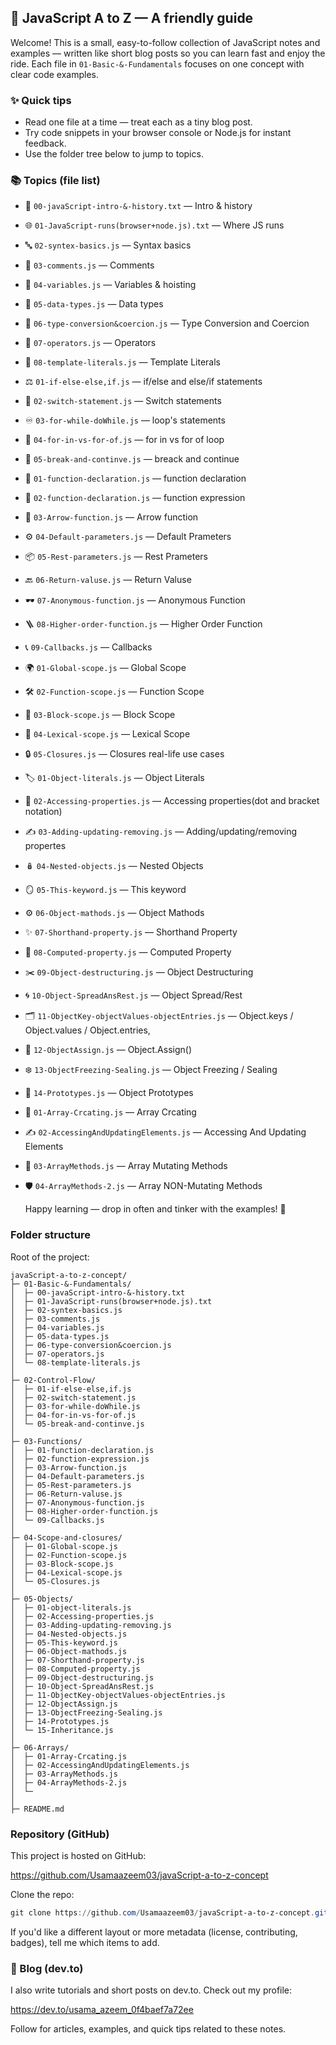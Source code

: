 ## 🚀 JavaScript A to Z — A friendly guide

Welcome! This is a small, easy-to-follow collection of JavaScript notes and examples — written like short blog posts so you can learn fast and enjoy the ride. Each file in `01-Basic-&-Fundamentals` focuses on one concept with clear code examples.

### ✨ Quick tips

- Read one file at a time — treat each as a tiny blog post.
- Try code snippets in your browser console or Node.js for instant feedback.
- Use the folder tree below to jump to topics.

### 📚 Topics (file list)

- 📝 `00-javaScript-intro-&-history.txt` — Intro & history
- 🌐 `01-JavaScript-runs(browser+node.js).txt` — Where JS runs
- 🔤 `02-syntex-basics.js` — Syntax basics
- 💬 `03-comments.js` — Comments
- 🔢 `04-variables.js` — Variables & hoisting
- 🔎 `05-data-types.js` — Data types
- 🔄 `06-type-conversion&coercion.js` — Type Conversion and Coercion
- 🧮 `07-operators.js` — Operators
- 📝 `08-template-literals.js` — Template Literals
- ⚖️ `01-if-else-else,if.js` — if/else and else/if statements
- 🔀 `02-switch-statement.js` — Switch statements
- ♾️ `03-for-while-doWhile.js` — loop's statements
- 🔁 `04-for-in-vs-for-of.js` — for in vs for of loop
- 🚦 `05-break-and-continve.js` — breack and continue
- 🧩 `01-function-declaration.js` — function declaration
- 🔧 `02-function-declaration.js` — function expression
- 🎯 `03-Arrow-function.js` — Arrow function
- ⚙️ `04-Default-parameters.js` — Default Prameters
- 📦 `05-Rest-parameters.js` — Rest Prameters
- 🔙 `06-Return-valuse.js` — Return Valuse
- 🕶️ `07-Anonymous-function.js` — Anonymous Function
- 🪜 `08-Higher-order-function.js` — Higher Order Function
- 📞 `09-Callbacks.js` — Callbacks
- 🌍 `01-Global-scope.js` — Global Scope
- 🛠️ `02-Function-scope.js` — Function Scope
- 🚧 `03-Block-scope.js` — Block Scope
- 🧭 `04-Lexical-scope.js` — Lexical Scope
- 🔒 `05-Closures.js` — Closures real-life use cases
- 🏷️ `01-Object-literals.js` — Object Literals
- 🔑 `02-Accessing-properties.js` — Accessing properties(dot and bracket notation)
- ✍️ `03-Adding-updating-removing.js` — Adding/updating/removing propertes
- 🪆 `04-Nested-objects.js` — Nested Objects
- 🪞 `05-This-keyword.js` — This keyword
- ⚙️ `06-Object-mathods.js` — Object Mathods
- ✨ `07-Shorthand-property.js` — Shorthand Property
- 🤖 `08-Computed-property.js` — Computed Property
- ✂️ `09-Object-destructuring.js` — Object Destructuring
- 🌀 `10-Object-SpreadAnsRest.js` — Object Spread/Rest
- 🗂️ `11-ObjectKey-objectValues-objectEntries.js` — Object.keys / Object.values / Object.entries,
- 🔗 `12-ObjectAssign.js` — Object.Assign()
- ❄️ `13-ObjectFreezing-Sealing.js` — Object Freezing / Sealing
- 🧬 `14-Prototypes.js` — Object Prototypes
- 🧺 `01-Array-Crcating.js` — Array Crcating
- ✍️ `02-AccessingAndUpdatingElements.js` — Accessing And Updating Elements
- 🧪 `03-ArrayMethods.js` — Array Mutating Methods
- 🛡️ `04-ArrayMethods-2.js` — Array NON-Mutating Methods

  Happy learning — drop in often and tinker with the examples! 🌱

### Folder structure

Root of the project:

```
javaScript-a-to-z-concept/
├─ 01-Basic-&-Fundamentals/
│  ├─ 00-javaScript-intro-&-history.txt
│  ├─ 01-JavaScript-runs(browser+node.js).txt
│  ├─ 02-syntex-basics.js
│  ├─ 03-comments.js
│  ├─ 04-variables.js
│  ├─ 05-data-types.js
│  ├─ 06-type-conversion&coercion.js
│  ├─ 07-operators.js
│  └─ 08-template-literals.js
│
├─ 02-Control-Flow/
│  ├─ 01-if-else-else,if.js
│  ├─ 02-switch-statement.js
│  ├─ 03-for-while-doWhile.js
│  ├─ 04-for-in-vs-for-of.js
│  └─ 05-break-and-continve.js
│
├─ 03-Functions/
│  ├─ 01-function-declaration.js
│  ├─ 02-function-expression.js
│  ├─ 03-Arrow-function.js
│  ├─ 04-Default-parameters.js
│  ├─ 05-Rest-parameters.js
│  ├─ 06-Return-valuse.js
│  ├─ 07-Anonymous-function.js
│  ├─ 08-Higher-order-function.js
│  └─ 09-Callbacks.js
│
├─ 04-Scope-and-closures/
│  ├─ 01-Global-scope.js
│  ├─ 02-Function-scope.js
│  ├─ 03-Block-scope.js
│  ├─ 04-Lexical-scope.js
│  └─ 05-Closures.js
│
├─ 05-Objects/
│  ├─ 01-object-literals.js
│  ├─ 02-Accessing-properties.js
│  ├─ 03-Adding-updating-removing.js
│  ├─ 04-Nested-objects.js
│  ├─ 05-This-keyword.js
│  ├─ 06-Object-mathods.js
│  ├─ 07-Shorthand-property.js
│  ├─ 08-Computed-property.js
│  ├─ 09-Object-destructuring.js
│  ├─ 10-Object-SpreadAnsRest.js
│  ├─ 11-ObjectKey-objectValues-objectEntries.js
│  ├─ 12-ObjectAssign.js
│  ├─ 13-ObjectFreezing-Sealing.js
│  ├─ 14-Prototypes.js
│  └─ 15-Inheritance.js
│
├─ 06-Arrays/
│  ├─ 01-Array-Crcating.js
│  ├─ 02-AccessingAndUpdatingElements.js
│  ├─ 03-ArrayMethods.js
│  ├─ 04-ArrayMethods-2.js
│  └─
│
├─ README.md
```

### Repository (GitHub)

This project is hosted on GitHub:

https://github.com/Usamaazeem03/javaScript-a-to-z-concept

Clone the repo:

```powershell
git clone https://github.com/Usamaazeem03/javaScript-a-to-z-concept.git
```

If you'd like a different layout or more metadata (license, contributing, badges), tell me which items to add.

### 📝 Blog (dev.to)

I also write tutorials and short posts on dev.to. Check out my profile:

https://dev.to/usama_azeem_0f4baef7a72ee

Follow for articles, examples, and quick tips related to these notes.
